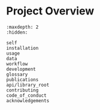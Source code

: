 # Project Overview

```{toctree}
:maxdepth: 2
:hidden:

self
installation
usage
data
workflow
development
glossary
publications
api/library_root
contributing
code_of_conduct
acknowledgements
```

```{include} ../README.md
```
